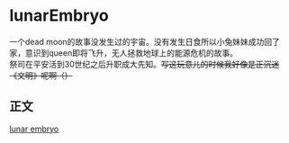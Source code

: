 # lunarEmbryo
一个dead moon的故事没发生过的宇宙。没有发生日食所以小兔妹妹成功回了家，意识到queen即将飞升，无人拯救地球上的能源危机的故事。\
祭司在平安活到30世纪之后升职成大先知。~~写这玩意儿的时候我好像是正沉迷《文明》呢啊（）~~
## 正文

[lunar embryo](大型ooc现场.md)
